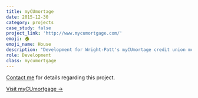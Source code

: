 ```yaml
---
title: myCUmortage
date: 2015-12-30
category: projects
case_study: false
project_link: 'http://www.mycumortgage.com/'
emoji: 🏠
emoji_name: House
description: "Development for Wright-Patt's myCUmortage credit union mortgage financing."
role: Development
class: mycumortgage
---
```


<a href="mailto:hello@laurendorman.io" alt="Email me at hello@laurendorman.io">Contact me</a> for details regarding this project.

<a href="http://mycumortgage.com" alt="myCUmortgage.com" class="btn btn--default">Visit myCUmortgage &#8594;</a>
